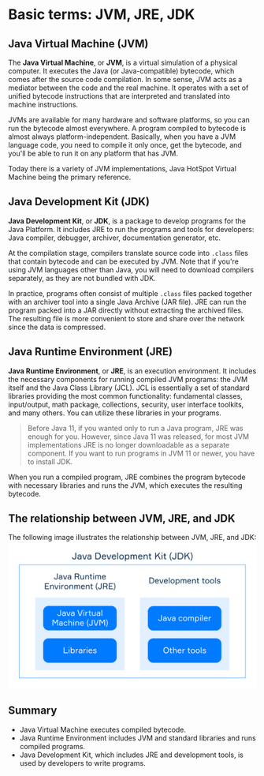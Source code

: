 # Basic terms: JVM, JRE, JDK

## Java Virtual Machine (JVM)

The **Java Virtual Machine**, or **JVM**, is a virtual simulation of a physical computer. It executes the Java (or 
Java-compatible) bytecode, which comes after the source code compilation. In some sense, JVM acts as a mediator between 
the code and the real machine. It operates with a set of unified bytecode instructions that are interpreted and 
translated into machine instructions.

JVMs are available for many hardware and software platforms, so you can run the bytecode almost everywhere. A program 
compiled to bytecode is almost always platform-independent. Basically, when you have a JVM language code, you need to 
compile it only once, get the bytecode, and you'll be able to run it on any platform that has JVM.

Today there is a variety of JVM implementations, Java HotSpot Virtual Machine being the primary reference.

## Java Development Kit (JDK)

**Java Development Kit**, or **JDK**, is a package to develop programs for the Java Platform. It includes JRE to run the 
programs and tools for developers: Java compiler, debugger, archiver, documentation generator, etc.

At the compilation stage, compilers translate source code into `.class` files that contain bytecode and can be executed by 
JVM. Note that if you're using JVM languages other than Java, you will need to download compilers separately, as they 
are not bundled with JDK.

In practice, programs often consist of multiple `.class` files packed together with an archiver tool into a single Java 
Archive (JAR file). JRE can run the program packed into a JAR directly without extracting the archived files. The 
resulting file is more convenient to store and share over the network since the data is compressed.

## Java Runtime Environment (JRE)

**Java Runtime Environment**, or **JRE**, is an execution environment. It includes the necessary components for running 
compiled JVM programs: the JVM itself and the Java Class Library (JCL).
JCL is essentially a set of standard libraries providing the most common functionality: fundamental classes, input/output, 
math package, collections, security, user interface toolkits, and many others. You can utilize these libraries in your 
programs.

> Before Java 11, if you wanted only to run a Java program, JRE was enough for you. However, since Java 11 was released, 
  for most JVM implementations JRE is no longer downloadable as a separate component. If you want to run programs in JVM 11 
  or newer, you have to install JDK.

When you run a compiled program, JRE combines the program bytecode with necessary libraries and runs the JVM, which 
executes the resulting bytecode.

## The relationship between JVM, JRE, and JDK

The following image illustrates the relationship between JVM, JRE, and JDK:
![JVM-JRE-JDK.svg](images/JVM-JRE-JDK.svg)

## Summary
- Java Virtual Machine executes compiled bytecode.
- Java Runtime Environment includes JVM and standard libraries and runs compiled programs.
- Java Development Kit, which includes JRE and development tools, is used by developers to write programs.